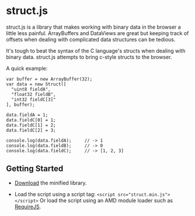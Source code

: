 struct.js
========

struct.js is a library that makes working with binary data in the browser a
little less painful. ArrayBuffers and DataViews are great but keeping track
of offsets when dealing with complicated data structures can be tedious.  

It's tough to beat the syntax of the C language's structs when dealing with
binary data. struct.js attempts to bring c-style structs to the browser.  

A quick example:  

    var buffer = new ArrayBuffer(32);
    var data = new Struct([
      "uint8 fieldA",
      "float32 fieldB",
      "int32 fieldC[3]"
    ], buffer);

    data.fieldA = 1;
    data.fieldC[0] = 1;
    data.fieldC[1] = 2;
    data.fieldC[2] = 3;

    console.log(data.fieldA);     // -> 1
    console.log(data.fieldB);     // -> 0
    console.log(data.fieldC);     // -> [1, 2, 3]


Getting Started
---------------

* [Download](http://structjs.jabnix.net/downloads/struct.min.js) the minified
library.

* Load the script using a script tag: `<script src="struct.min.js"></script>`
  Or load the script using an AMD module loader such as
  [RequireJS](http://requirejs.org).
